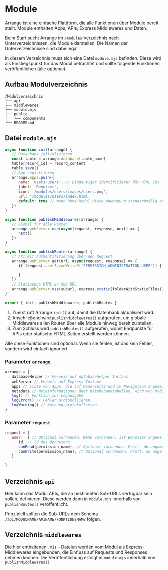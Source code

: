 # Module

Arrange ist eine einfache Plattform, die alle Funktionen über Module bereit stellt.
Module enthalten Apps, APIs, Express Middlewares und Daten.

Beim Start sucht Arrange im `/modules` Verzeichnis nach Unterverzeichnissen, die Module darstellen.
Die Namen der Unterverzeichnisse sind dabei egal.

In diesem Verzeichnis muss sich eine Datei `module.mjs` befinden.
Diese wird als Einstiegspunkt für das Modul betrachtet und sollte folgende Funktionen veröffentlichen (alle optional).


## Aufbau Modulverzeichnis

```
/Modulverzeichnis
├── api
├── middlewares
├── module.mjs
├── public
│   └── components
└── README.md
```


## Datei `module.mjs`

```js
async function init(arrange) {
   // Datenbank initialisieren
   const table = arrange.database[table_name]
   table[record_id] = record_content
   table.save()
   // App registrieren
   arrange.apps.push({
      name: 'users-users', // Eindeutiger identifizierer für HTML IDs. Sollte aus Modulnamen und Appnamen bestehen
      label: 'Benutzer',
      icon: '/modules/users/images/users.png',
      url: '/modules/users/index.html,
      default: true // Wenn Home-Modul diese Anwendung standardmäßig anzeigen soll
   })
}

async function publishMiddlewares(arrange) {
   // Global für alle Routen
   arrange.webServer.use(async(request, response, next) => {
      next()
   })
}

async function publishRoutes(arrange) {
   // API mit Authentifizierung über den Request
   arrange.webServer.get(url, async(request, response) => {
      if (request.user?.canWrite?('PERMISSION_ADMINISTRATION_USER')) {

      }
   })
   // Statisches HTML an Sub-URL
   arrange.webServer.use(suburl, express.static(folderWithStaticFiles))
}

export { init, publishMiddlewares, publishRoutes }
```

1. Zuerst ruft Arrange `init()` auf, damit die Datenbank aktualisiert wird.
2. Anschließend wird `publishMiddlewares()` aufgerufen, um globale Middlewares allen Routen über alle Module hinweg bereit zu stellen.
3. Zum Schluss wird `publishRoutes()` aufgerufen, womit Endpunkte für APIs oder statische HTML Seiten erstellt werden können.

Alle diese Funktionen sind optional. Wenn sie fehlen, ist das kein Fehler, sondern wird einfach ignoriert.


### Parameter `arrange`

```js
arrange = {
   databaseHelper // Verweis auf databasehelper Instanz
   webServer // Verweis auf Express Instanz
   apps // Liste von Apps, die auf Home-Seite und in Navigation angezeigt werden. Wird von Modul "home" geparst
   metadata // Metainformationen über Datebnbanktabellen. Wird von Modul "home" geparst
   log() // Funktion zur Logausgabe
   logError() // Fehler protokollieren
   logWarning() // Warnung protokollieren
}
```

### Parameter `request`

```js
request = {
   user : { // Optional vorhanden. Wenn vorhanden, ist Benutzer angemeldet
      id, // Id des Benutzers
      canRead(permission_name), // Optional vorhanden. Prüft, ob angemeldeter Benutzer bestimmte Leseberechtigung hat
      canWrite(permission_name), // Optional vorhanden. Prüft, ob angemeldeter Benutzer bestimmte Schreibberechtigung hat
   }
   ...
}
```


## Verzeichnis `api`

Hier kann das Modul APIs, die an bestimmten Sub-URLs verfügbar sein sollen, definieren.
Diese werden dann in `module.mjs` innerhalb von `publishRoutes()` veröffentlicht.

Prinzipiell sollten die Sub-URLs dem Schema `/api/MODULNAME/APINAME/FUNKTIONSNAME` folgen.


## Verzeichnis `middlewares`

Die hier enthaltenen `.mjs` - Dateien werden vom Modul als Express-Middlewares eingebunden, die Einfluss auf Requests und Responses nehmen können.
Die Veröffentlichung erfolgt in `module.mjs` innerhalb von `publishMiddlewares()`

